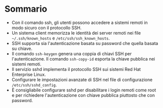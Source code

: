 # Sommario

* Con il comando ssh, gli utenti possono accedere a sistemi remoti in modo sicuro con il protocollo SSH.
* Un sistema client memorizza le identità dei server remoti nei file `~/.ssh/known_hosts` e `/etc/ssh/ssh_known_hosts`.
* SSH supporta sia l'autenticazione basata su password che quella basata su chiave.
* Il comando `ssh-keygen` genera una coppia di chiavi SSH per l'autenticazione. Il comando `ssh-copy-id` esporta la chiave pubblica nei sistemi remoti.
* Il servizio sshd implementa il protocollo SSH sui sistemi Red Hat Enterprise Linux.
* Configurare le impostazioni avanzate di SSH nel file di configurazione `/etc/ssh/sshd_config`.
* È consigliabile configurare sshd per disabilitare i login remoti come root e per richiedere l'autenticazione con chiave pubblica piuttosto che con password.


